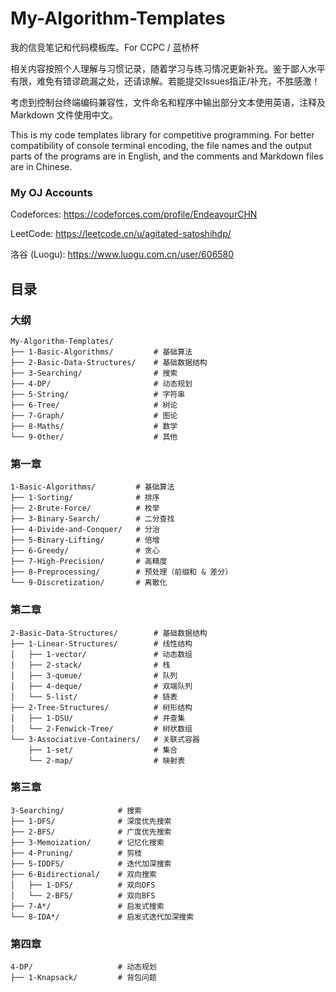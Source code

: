 # My-Algorithm-Templates

我的信竞笔记和代码模板库。For CCPC / 蓝桥杯

相关内容按照个人理解与习惯记录，随着学习与练习情况更新补充。鉴于鄙人水平有限，难免有错谬疏漏之处，还请谅解。若能提交Issues指正/补充，不胜感激！

考虑到控制台终端编码兼容性，文件命名和程序中输出部分文本使用英语，注释及 Markdown 文件使用中文。

This is my code templates library for competitive programming. For better compatibility of console terminal encoding, the file names and the output parts of the programs are in English, and the comments and Markdown files are in Chinese. 

### My OJ Accounts

Codeforces: https://codeforces.com/profile/EndeavourCHN

LeetCode: https://leetcode.cn/u/agitated-satoshihdp/

洛谷 (Luogu): https://www.luogu.com.cn/user/606580

## 目录

### 大纲

```
My-Algorithm-Templates/
├── 1-Basic-Algorithms/         # 基础算法
├── 2-Basic-Data-Structures/    # 基础数据结构
├── 3-Searching/                # 搜索
├── 4-DP/                       # 动态规划
├── 5-String/                   # 字符串
├── 6-Tree/                     # 树论
├── 7-Graph/                    # 图论
├── 8-Maths/                    # 数学
└── 9-Other/                    # 其他
```

### 第一章

```
1-Basic-Algorithms/         # 基础算法
├── 1-Sorting/              # 排序
├── 2-Brute-Force/          # 枚举
├── 3-Binary-Search/        # 二分查找
├── 4-Divide-and-Conquer/   # 分治
├── 5-Binary-Lifting/       # 倍增
├── 6-Greedy/               # 贪心
├── 7-High-Precision/       # 高精度
├── 8-Preprocessing/        # 预处理（前缀和 & 差分）
└── 9-Discretization/       # 离散化
```

### 第二章

```
2-Basic-Data-Structures/        # 基础数据结构
├── 1-Linear-Structures/        # 线性结构
│   ├── 1-vector/               # 动态数组
│   ├── 2-stack/                # 栈
│   ├── 3-queue/                # 队列
│   ├── 4-deque/                # 双端队列
│   └── 5-list/                 # 链表
├── 2-Tree-Structures/          # 树形结构
│   ├── 1-DSU/                  # 并查集
│   └── 2-Fenwick-Tree​​/         # 树状数组
└── 3-Associative-Containers/   # 关联式容器
    ├── 1-set/                  # 集合
    └── 2-map/                  # 映射表
```

### 第三章

```
3-Searching/            # 搜索
├── 1-DFS/              # 深度优先搜索
├── 2-BFS/              # 广度优先搜索
├── 3-​​Memoization​​/      # 记忆化搜索
├── 4-Pruning​​/          # 剪枝
├── 5-IDDFS/            # 迭代加深搜索
├── 6-Bidirectional/    # 双向搜索
│   ├── 1-DFS/          # 双向DFS
│   └── 2-BFS/          # 双向BFS
├── 7-A*/               # 启发式搜索
└── 8-IDA*/             # 启发式迭代加深搜索
```

### 第四章

```
4-DP/                   # 动态规划
├── 1-Knapsack/         # 背包问题

```
